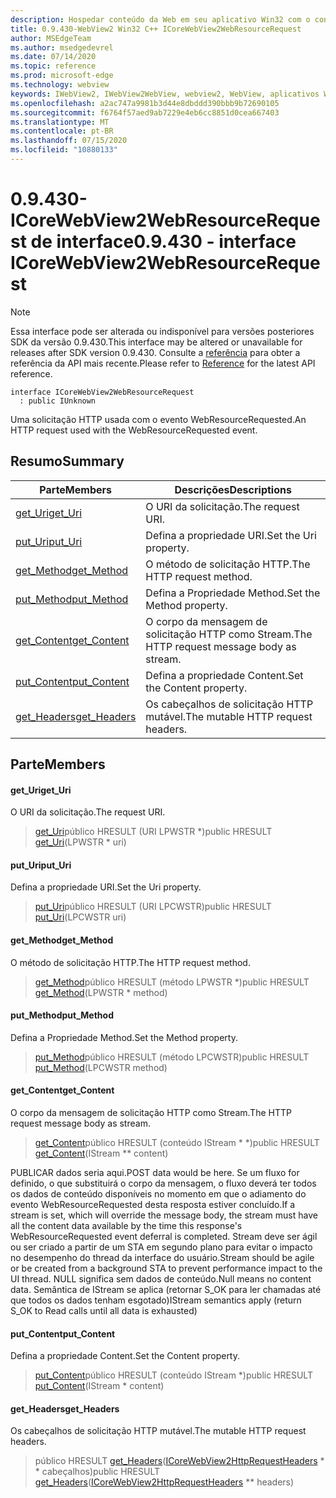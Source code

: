 ```yaml
---
description: Hospedar conteúdo da Web em seu aplicativo Win32 com o controle WebView2 do Microsoft Edge
title: 0.9.430-WebView2 Win32 C++ ICoreWebView2WebResourceRequest
author: MSEdgeTeam
ms.author: msedgedevrel
ms.date: 07/14/2020
ms.topic: reference
ms.prod: microsoft-edge
ms.technology: webview
keywords: IWebView2, IWebView2WebView, webview2, WebView, aplicativos Win32, Win32, Edge, ICoreWebView2, ICoreWebView2Host, controle do navegador, HTML Edge
ms.openlocfilehash: a2ac747a9981b3d44e8dbddd390bbb9b72690105
ms.sourcegitcommit: f6764f57aed9ab7229e4eb6cc8851d0cea667403
ms.translationtype: MT
ms.contentlocale: pt-BR
ms.lasthandoff: 07/15/2020
ms.locfileid: "10880133"
---
```

# <span data-ttu-id="49636-104">0.9.430-ICoreWebView2WebResourceRequest de interface</span><span class="sxs-lookup"><span data-stu-id="49636-104">0.9.430 - interface ICoreWebView2WebResourceRequest</span></span> 

> [!NOTE]
> <span data-ttu-id="49636-105">Essa interface pode ser alterada ou indisponível para versões posteriores SDK da versão 0.9.430.</span><span class="sxs-lookup"><span data-stu-id="49636-105">This interface may be altered or unavailable for releases after SDK version 0.9.430.</span></span> <span data-ttu-id="49636-106">Consulte a [referência](../../../webview2-api-reference.md) para obter a referência da API mais recente.</span><span class="sxs-lookup"><span data-stu-id="49636-106">Please refer to [Reference](../../../webview2-api-reference.md) for the latest API reference.</span></span>

```
interface ICoreWebView2WebResourceRequest
  : public IUnknown
```

<span data-ttu-id="49636-107">Uma solicitação HTTP usada com o evento WebResourceRequested.</span><span class="sxs-lookup"><span data-stu-id="49636-107">An HTTP request used with the WebResourceRequested event.</span></span>

## <span data-ttu-id="49636-108">Resumo</span><span class="sxs-lookup"><span data-stu-id="49636-108">Summary</span></span>

 <span data-ttu-id="49636-109">Parte</span><span class="sxs-lookup"><span data-stu-id="49636-109">Members</span></span>                        | <span data-ttu-id="49636-110">Descrições</span><span class="sxs-lookup"><span data-stu-id="49636-110">Descriptions</span></span>
--------------------------------|---------------------------------------------
[<span data-ttu-id="49636-111">get_Uri</span><span class="sxs-lookup"><span data-stu-id="49636-111">get_Uri</span></span>](#get_uri) | <span data-ttu-id="49636-112">O URI da solicitação.</span><span class="sxs-lookup"><span data-stu-id="49636-112">The request URI.</span></span>
[<span data-ttu-id="49636-113">put_Uri</span><span class="sxs-lookup"><span data-stu-id="49636-113">put_Uri</span></span>](#put_uri) | <span data-ttu-id="49636-114">Defina a propriedade URI.</span><span class="sxs-lookup"><span data-stu-id="49636-114">Set the Uri property.</span></span>
[<span data-ttu-id="49636-115">get_Method</span><span class="sxs-lookup"><span data-stu-id="49636-115">get_Method</span></span>](#get_method) | <span data-ttu-id="49636-116">O método de solicitação HTTP.</span><span class="sxs-lookup"><span data-stu-id="49636-116">The HTTP request method.</span></span>
[<span data-ttu-id="49636-117">put_Method</span><span class="sxs-lookup"><span data-stu-id="49636-117">put_Method</span></span>](#put_method) | <span data-ttu-id="49636-118">Defina a Propriedade Method.</span><span class="sxs-lookup"><span data-stu-id="49636-118">Set the Method property.</span></span>
[<span data-ttu-id="49636-119">get_Content</span><span class="sxs-lookup"><span data-stu-id="49636-119">get_Content</span></span>](#get_content) | <span data-ttu-id="49636-120">O corpo da mensagem de solicitação HTTP como Stream.</span><span class="sxs-lookup"><span data-stu-id="49636-120">The HTTP request message body as stream.</span></span>
[<span data-ttu-id="49636-121">put_Content</span><span class="sxs-lookup"><span data-stu-id="49636-121">put_Content</span></span>](#put_content) | <span data-ttu-id="49636-122">Defina a propriedade Content.</span><span class="sxs-lookup"><span data-stu-id="49636-122">Set the Content property.</span></span>
[<span data-ttu-id="49636-123">get_Headers</span><span class="sxs-lookup"><span data-stu-id="49636-123">get_Headers</span></span>](#get_headers) | <span data-ttu-id="49636-124">Os cabeçalhos de solicitação HTTP mutável.</span><span class="sxs-lookup"><span data-stu-id="49636-124">The mutable HTTP request headers.</span></span>

## <span data-ttu-id="49636-125">Parte</span><span class="sxs-lookup"><span data-stu-id="49636-125">Members</span></span>

#### <span data-ttu-id="49636-126">get_Uri</span><span class="sxs-lookup"><span data-stu-id="49636-126">get_Uri</span></span> 

<span data-ttu-id="49636-127">O URI da solicitação.</span><span class="sxs-lookup"><span data-stu-id="49636-127">The request URI.</span></span>

> <span data-ttu-id="49636-128">[get_Uri](#get_uri)público HRESULT (URI LPWSTR \*)</span><span class="sxs-lookup"><span data-stu-id="49636-128">public HRESULT [get_Uri](#get_uri)(LPWSTR \* uri)</span></span>

#### <span data-ttu-id="49636-129">put_Uri</span><span class="sxs-lookup"><span data-stu-id="49636-129">put_Uri</span></span> 

<span data-ttu-id="49636-130">Defina a propriedade URI.</span><span class="sxs-lookup"><span data-stu-id="49636-130">Set the Uri property.</span></span>

> <span data-ttu-id="49636-131">[put_Uri](#put_uri)público HRESULT (URI LPCWSTR)</span><span class="sxs-lookup"><span data-stu-id="49636-131">public HRESULT [put_Uri](#put_uri)(LPCWSTR uri)</span></span>

#### <span data-ttu-id="49636-132">get_Method</span><span class="sxs-lookup"><span data-stu-id="49636-132">get_Method</span></span> 

<span data-ttu-id="49636-133">O método de solicitação HTTP.</span><span class="sxs-lookup"><span data-stu-id="49636-133">The HTTP request method.</span></span>

> <span data-ttu-id="49636-134">[get_Method](#get_method)público HRESULT (método LPWSTR \*)</span><span class="sxs-lookup"><span data-stu-id="49636-134">public HRESULT [get_Method](#get_method)(LPWSTR \* method)</span></span>

#### <span data-ttu-id="49636-135">put_Method</span><span class="sxs-lookup"><span data-stu-id="49636-135">put_Method</span></span> 

<span data-ttu-id="49636-136">Defina a Propriedade Method.</span><span class="sxs-lookup"><span data-stu-id="49636-136">Set the Method property.</span></span>

> <span data-ttu-id="49636-137">[put_Method](#put_method)público HRESULT (método LPCWSTR)</span><span class="sxs-lookup"><span data-stu-id="49636-137">public HRESULT [put_Method](#put_method)(LPCWSTR method)</span></span>

#### <span data-ttu-id="49636-138">get_Content</span><span class="sxs-lookup"><span data-stu-id="49636-138">get_Content</span></span> 

<span data-ttu-id="49636-139">O corpo da mensagem de solicitação HTTP como Stream.</span><span class="sxs-lookup"><span data-stu-id="49636-139">The HTTP request message body as stream.</span></span>

> <span data-ttu-id="49636-140">[get_Content](#get_content)público HRESULT (conteúdo IStream \* \*)</span><span class="sxs-lookup"><span data-stu-id="49636-140">public HRESULT [get_Content](#get_content)(IStream \*\* content)</span></span>

<span data-ttu-id="49636-141">PUBLICAR dados seria aqui.</span><span class="sxs-lookup"><span data-stu-id="49636-141">POST data would be here.</span></span> <span data-ttu-id="49636-142">Se um fluxo for definido, o que substituirá o corpo da mensagem, o fluxo deverá ter todos os dados de conteúdo disponíveis no momento em que o adiamento do evento WebResourceRequested desta resposta estiver concluído.</span><span class="sxs-lookup"><span data-stu-id="49636-142">If a stream is set, which will override the message body, the stream must have all the content data available by the time this response's WebResourceRequested event deferral is completed.</span></span> <span data-ttu-id="49636-143">Stream deve ser ágil ou ser criado a partir de um STA em segundo plano para evitar o impacto no desempenho do thread da interface do usuário.</span><span class="sxs-lookup"><span data-stu-id="49636-143">Stream should be agile or be created from a background STA to prevent performance impact to the UI thread.</span></span> <span data-ttu-id="49636-144">NULL significa sem dados de conteúdo.</span><span class="sxs-lookup"><span data-stu-id="49636-144">Null means no content data.</span></span> <span data-ttu-id="49636-145">Semântica de IStream se aplica (retornar S_OK para ler chamadas até que todos os dados tenham esgotado)</span><span class="sxs-lookup"><span data-stu-id="49636-145">IStream semantics apply (return S_OK to Read calls until all data is exhausted)</span></span>

#### <span data-ttu-id="49636-146">put_Content</span><span class="sxs-lookup"><span data-stu-id="49636-146">put_Content</span></span> 

<span data-ttu-id="49636-147">Defina a propriedade Content.</span><span class="sxs-lookup"><span data-stu-id="49636-147">Set the Content property.</span></span>

> <span data-ttu-id="49636-148">[put_Content](#put_content)público HRESULT (conteúdo IStream \*)</span><span class="sxs-lookup"><span data-stu-id="49636-148">public HRESULT [put_Content](#put_content)(IStream \* content)</span></span>

#### <span data-ttu-id="49636-149">get_Headers</span><span class="sxs-lookup"><span data-stu-id="49636-149">get_Headers</span></span> 

<span data-ttu-id="49636-150">Os cabeçalhos de solicitação HTTP mutável.</span><span class="sxs-lookup"><span data-stu-id="49636-150">The mutable HTTP request headers.</span></span>

> <span data-ttu-id="49636-151">público HRESULT [get_Headers](#get_headers)([ICoreWebView2HttpRequestHeaders](ICoreWebView2HttpRequestHeaders.md) \* \* cabeçalhos)</span><span class="sxs-lookup"><span data-stu-id="49636-151">public HRESULT [get_Headers](#get_headers)([ICoreWebView2HttpRequestHeaders](ICoreWebView2HttpRequestHeaders.md) \*\* headers)</span></span>

